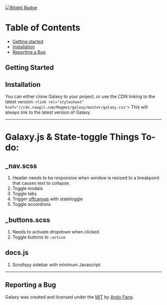 [![Bitdeli Badge](https://d2weczhvl823v0.cloudfront.net/Magmoz/galaxy/trend.png)](https://bitdeli.com/free "Bitdeli Badge")

# Table of Contents
- [Getting started](#getting-started)
- [Installation](#installation)
- [Reporting a Bug](#reporting-a-bug)

## Getting Started

## Installation

You can either clone Galaxy to your project, or use the CDN linking to the latest version:
`<link rel="stylesheet" href="//cdn.rawgit.com/Magmoz/galaxy/master/galaxy.css">`
This will always link to the latest version of Galaxy.

---

# Galaxy.js & State-toggle Things To-do:

## _nav.scss
1. Header needs to be responsive when window is resized to a breakpoint that causes text to collapse.
2. Toggle modals
3. Toggle tabs
4. Trigger [offcanvas](http://getuikit.com/docs/offcanvas.html#usage) with statetoggle
5. Toggle accordions


## _buttons.scss
1. Needs to activate dropdown when clicked.
2. Toggle buttons to `:active`

## docs.js
1. Scrollspy sidebar with minimum Javascript

---

## Reporting a Bug


Galaxy was created and licensed under the [MIT](//tldrlegal.com/license/mit-license) by [Andy Fang](//twitter.com/andyfang98).



